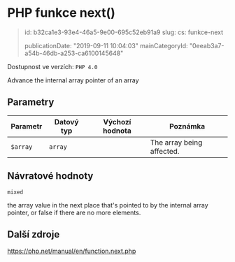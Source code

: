 PHP funkce next()
=================

> id: b32ca1e3-93e4-46a5-9e00-695c52eb91a9
> slug:
> 	cs: funkce-next
> 
> publicationDate: "2019-09-11 10:04:03"
> mainCategoryId: "0eeab3a7-a54b-46db-a253-ca6100145648"

Dostupnost ve verzích: `PHP 4.0`

Advance the internal array pointer of an array


Parametry
--------------

| Parametr | Datový typ | Výchozí hodnota | Poznámka |
|-----|-----|-----|-----|
| `$array` | `array` |  | The array being affected. |


Návratové hodnoty
----------------

`mixed`

the array value in the next place that's pointed to by the
internal array pointer, or false if there are no more elements.

Další zdroje
------------

https://php.net/manual/en/function.next.php
